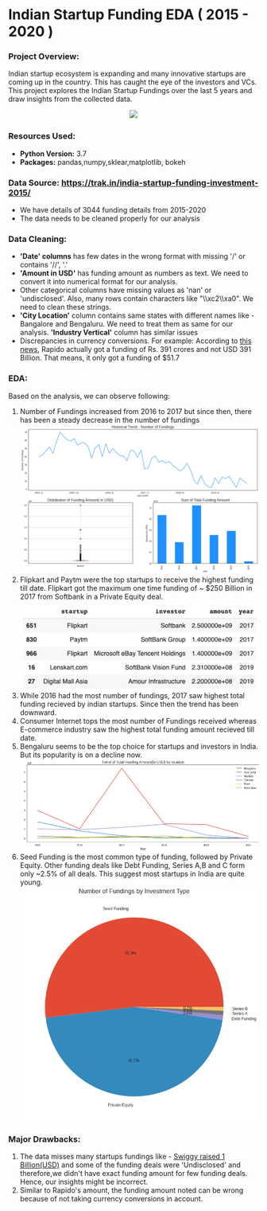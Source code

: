 # Indian Startup Funding EDA ( 2015 - 2020 ) 

### Project Overview:

Indian startup ecosystem is expanding and many innovative startups are coming up in the country. This has caught the eye of the investors and VCs. This project explores the Indian Startup Fundings over the last 5 years and draw insights from the collected data.

<p align="center"><img src="https://stvp-static-prod.s3.amazonaws.com/uploads/sites/2/2018/04/startup_funding_2-960x540.jpg"/></p>

### Resources Used:
- **Python Version:** 3.7
- **Packages:** pandas,numpy,sklear,matplotlib, bokeh

### Data Source: https://trak.in/india-startup-funding-investment-2015/

- We have details of 3044 funding details from 2015-2020
- The data needs to be cleaned properly for our analysis 

### Data Cleaning: 
- **'Date' columns** has few dates in the wrong format with missing '/' or contains '//', '.' 
- **'Amount in USD'** has funding amount as numbers as text. We need to convert it into numerical format for our analysis. 
- Other categorical columns have missing values as 'nan' or 'undisclosed'. Also, many rows contain characters like "\\\\xc2\\\\xa0". We need to clean these strings. 
- **'City Location'** column contains same states with different names like - Bangalore and Bengaluru. We need to treat them as same for our analysis. **'Industry Vertical'** column has similar issues
- Discrepancies in currency conversions. For example: According to [this news](https://yourstory.com/2019/08/startup-funding-bike-taxi-app-rapido-series-b-westbridge-capital#:~:text=Its%20valuation%20has%20now%20reached%20Rs%201%2C005%20crore.&text=Bengaluru%2Dbased%20bike%20taxi%20app%20Rapido%20has%20raised%20funding%20of,Limited%2C%20and%20a%20few%20others), Rapido actually got a funding of Rs. 391 crores and not USD 391 Billion. That means, it only got a funding of $51.7 

### EDA: 
Based on the analysis, we can observe following: 

1. Number of Fundings increased from 2016 to 2017 but since then, there has been a steady decrease in the number of fundings
![](https://github.com/yashica95/startup_funding/blob/master/images/overall_trend.png)
2. Flipkart and Paytm were the top startups to receive the highest funding till date. Flipkart got the maximum one time funding of ~ $250 Billion in 2017 from Softbank in a Private Equity deal.
![](https://github.com/yashica95/startup_funding/blob/master/images/facebook%26paytm%20.png)
3. While 2016 had the most number of fundings, 2017 saw highest total funding recieved by indian startups. Since then the trend has been downward.
4. Consumer Internet tops the most number of Fundings received whereas E-commerce industry saw the highest total funding amount recieved till date.
5. Bengaluru seems to be the top choice for startups and investors in India. But its popularity is on a decline now.
![](https://github.com/yashica95/startup_funding/blob/master/images/fundings_by_location.png)
6. Seed Funding is the most common type of funding, followed by Private Equity. Other funding deals like Debt Funding, Series A,B and C form only ~2.5% of all deals. This suggest most startups in India are quite young. 
![](https://github.com/yashica95/startup_funding/blob/master/images/investment_types.png)


### Major Drawbacks:
1. The data misses many startups fundings like - [Swiggy raised 1 Billion(USD)](https://techcrunch.com/2018/12/20/swiggy-raises-1-billion/) and some of the funding deals were 'Undisclosed' and therefore,we didn't have exact funding amount for few funding deals. Hence, our insights might be incorrect.
2. Similar to Rapido's amount, the funding amount noted can be wrong because of not taking currency conversions in account.

